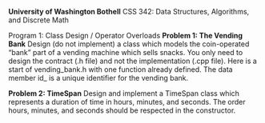 **University of Washington Bothell**
CSS 342: Data Structures, Algorithms, and Discrete Math

Program 1: Class Design / Operator Overloads
**Problem 1: The Vending Bank**
Design (do not implement) a class which models the coin-operated “bank” part of a vending
machine which sells snacks. You only need to design the contract (.h file) and not the
implementation (.cpp file). Here is a start of vending_bank.h with one function already defined.
The data member id_ is a unique identifier for the vending bank.

**Problem 2: TimeSpan**
Design and implement a TimeSpan class which represents a duration of time in hours, minutes,
and seconds. The order hours, minutes, and seconds should be respected in the constructor.

